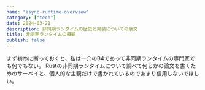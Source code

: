 ```yaml
---
name: "async-runtime-overview"
category: ["tech"]
date: 2024-03-21
description: 非同期ランタイムの歴史と実装についての駄文
title: 非同期ランタイムの概観
publish: false
---
```


まず初めに断っておくと、私は一介のB4であって非同期ランタイムの専門家でも何でもない。
Rustの非同期ランタイムについて調べて何らかの論文を書くためのサーベイと、個人的な主観だけで書かれているのであまり信用しないでほしい。

